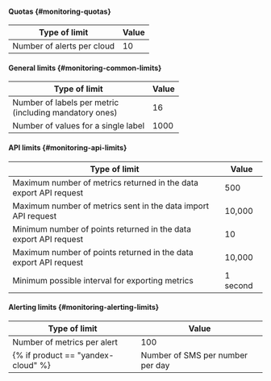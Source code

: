 #### Quotas {#monitoring-quotas}

| Type of limit | Value |
| ----- | ----- |
| Number of alerts per cloud | 10 |

#### General limits {#monitoring-common-limits}

| Type of limit | Value |
| ----- | ----- |
| Number of labels per metric<br/>(including mandatory ones) | 16 |
| Number of values for a single label | 1000 |

#### API limits {#monitoring-api-limits}

| Type of limit | Value |
| ----- | ----- |
| Maximum number of metrics returned in the data export API request | 500 |
| Maximum number of metrics sent in the data import API request | 10,000 |
| Minimum number of points returned in the data export API request | 10 |
| Maximum number of points returned in the data export API request | 10,000 |
| Minimum possible interval for exporting metrics | 1 second |

#### Alerting limits {#monitoring-alerting-limits}

| Type of limit | Value |
| ----- | ----- |
| Number of metrics per alert | 100 |
{% if product == "yandex-cloud" %}| Number of SMS per number per day | 50 |{% endif %}

